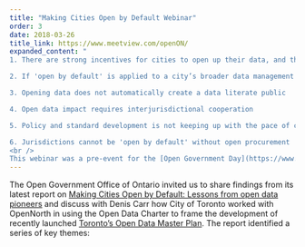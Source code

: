 ```yaml
---
title: "Making Cities Open by Default Webinar"
order: 3
date: 2018-03-26
title_link: https://www.meetview.com/openON/
expanded_content: "
1. There are strong incentives for cities to open up their data, and the Charter can help them to do this

2. If 'open by default' is applied to a city’s broader data management systems it can allow better internal data sharing, as well as improving access to information for citizens

3. Opening data does not automatically create a data literate public

4. Open data impact requires interjurisdictional cooperation

5. Policy and standard development is not keeping up with the pace of change

6. Jurisdictions cannot be 'open by default' without open procurement
<br />
This webinar was a pre-event for the [Open Government Day](https://www.ontario.ca/page/open-government) event on March 26th organized by the Open Government Office of Ontario. [Check out the agenda](https://www.ontario.ca/page/open-government) and watch the [video here](https://www.meetview.com/openON/). [Download the slides here](https://drive.google.com/open?id=1jgzwbwpxTF82J3v1GOSy4cS9Y8A2eeUC)."
---
```

The Open Government Office of Ontario invited us to share findings from its latest report on [Making Cities Open by Default: Lessons from open data pioneers](https://drive.google.com/file/u/1/d/1zXN4IX5GKJ3tbmIYRRwf_Dz1oIs-QZLM/view?usp=drive_web "Making Cities Open by Default report") and discuss with Denis Carr how City of Toronto worked with OpenNorth in using the Open Data Charter to frame the development of recently launched [Toronto’s Open Data Master Plan](https://www.opennorth.ca/impact#1 "Toronto Open Data Master Plan project"). The report identified a series of key themes:
